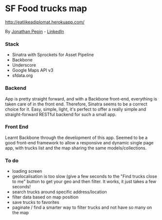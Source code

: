# SF Food trucks map
http://eatlikeadiplomat.herokuapp.com/

By [Jonathan Pepin](http://www.jypepin.com/) - [LinkedIn](http://linkedin.com/in/jypepin)

### Stack
* Sinatra with Sprockets for Asset Pipeline
* Backbone
* Underscore
* Google Maps API v3
* sfdata.org

### Backend
App is pretty straight forward, and with a Backbone front-end, everything is taken care of in the front end.
Therefore, Sinatra seems to be a correct choice for it. Easy, simple, light, it's perfect to offer a really simple and straight-forward RESTful backend for such a small app.

### Front End
Learnt Backbone through the development of this app. Seemed to be a good front-end framework to allow a responsive and dynamic single page app, with trucks list and the map sharing the same models/collections.

### To do
* loading screen
* geolocalisation is too slow (give a few seconds to the "Find trucks close to me" button to get your geo and then filter. It works, it just takes a few seconds!
* search trucks around specific address/location
* filter data based on map position
* save trucks to favorites
* paginate / find a smarter way to filter trucks and not have so many on the map
